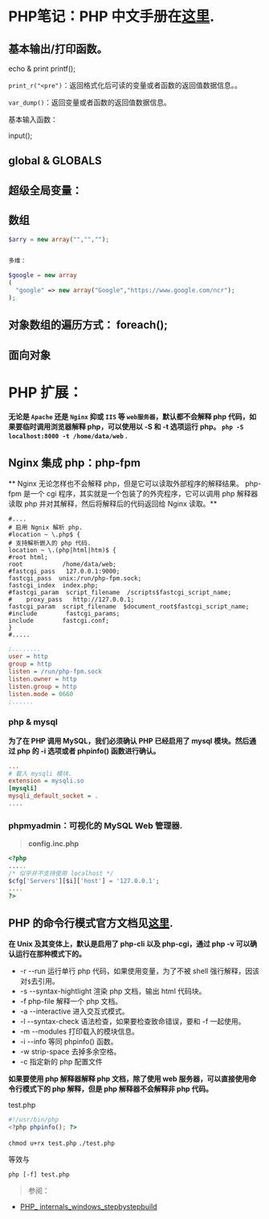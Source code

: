 <link href="../../css/style.css" rel="stylesheet" type="text/css" />

# PHP笔记：PHP 中文手册在[这里][php-man-zh].

## 基本输出/打印函数。
echo 
& print
printf();

`print_r("<pre")`：返回格式化后可读的变量或者函数的返回值数据信息。。

`var_dump()`：返回变量或者函数的返回值数据信息。

基本输入函数：

input();

## global & GLOBALS


## 超级全局变量：


## 数组

```php
$arry = new array("","","");


多维：

$google = new array
(
  "google" => new array("Google","https://www.google.com/ncr");
);
```

## 对象数组的遍历方式： foreach();

## 面向对象

# PHP 扩展：

**无论是 `Apache` 还是 `Nginx` 抑或 `IIS` 等 `web服务器`，默认都不会解释 php 代码，如果要临时调用浏览器解释 php，可以使用以 -S 和 -t 选项运行 php。 `php -S localhost:8000 -t /home/data/web` .**

## Nginx 集成 php：php-fpm

** Nginx 无论怎样也不会解释 php，但是它可以读取外部程序的解释结果。 php-fpm 是一个 cgi 程序，其实就是一个包装了的外壳程序，它可以调用 php 解释器读取 php 并对其解释，然后将解释后的代码返回给 Nginx 读取。**

```config
#....
# 启用 Ngnix 解析 php.
#location ~ \.php$ {
# 支持解析嵌入的 php 代码.
location ~ \.(php|html|htm)$ {
#root html;
root           /home/data/web;
#fastcgi_pass   127.0.0.1:9000;
fastcgi_pass  unix:/run/php-fpm.sock;
fastcgi_index  index.php;
#fastcgi_param  script_filename  /scripts$fastcgi_script_name;
#    proxy_pass   http://127.0.0.1;
fastcgi_param  script_filename  $document_root$fastcgi_script_name;
#include        fastcgi_params;
include        fastcgi.conf;
}
#.....
```

```ini
;........
user = http
group = http
listen = /run/php-fpm.sock
listen.owner = http
listen.group = http
listen.mode = 0660
;......
```


### php & mysql

**为了在 PHP 调用 MySQL，我们必须确认 PHP 已经启用了 mysql 模块。然后通过 php 的 -i 选项或者 phpinfo() 函数进行确认。**

```ini
...
# 载入 mysqli 模块.
extension = mysqli.so
[mysqli]
mysqli_default_socket = .
....
```


### phpmyadmin：可视化的 MySQL Web 管理器.

> **config.inc.php**

```php
<?php
.....
/* 似乎并不支持使用 localhost */
$cfg['Servers'][$i]['host'] = '127.0.0.1';
....
?>
```

## PHP 的命令行模式官方文档见[这里][php-cli].
**在 Unix 及其变体上，默认是启用了 php-cli 以及 php-cgi，通过 php -v 可以确认运行在那种模式下的。**

+ -r --run 运行单行 php 代码，如果使用变量，为了不被 shell 强行解释，因该对`$`去引用。
+ -s --syntax-hightlight  渲染 php 文档，输出 html 代码块。
+ -f php-file 解释一个 php 文档。
+ -a --interactive 进入交互式模式。
+ -l --syntax-check 语法检查，如果要检查致命错误，要和 -f 一起使用。
+ -m --modules 打印载入的模块信息。
+ -i --info 等同 phpinfo() 函数。
+ -w strip-space 去掉多余空格。
+ -c 指定新的 php 配置文件

**如果要使用 php 解释器解释 php 文档，除了使用 web 服务器，可以直接使用命令行模式下的 php 解释，但是 php 解释器不会解释非 php 代码。**

test.php
```php
#!/usr/bin/php
<?php phpinfo(); ?>
```

`chmod u+rx test.php` `./test.php`

等效与

`php [-f] test.php`

[php-cli]: https://secure.php.net/manual/zh/features.commandline.php
[php-man-zh]: https://secure.php.net/manual/zh/

> 参阅：

+ [PHP_ internals_windows_stepbystepbuild](https://wiki.php.net/internals/windows/stepbystepbuild#build_your_own_php_on_windows)